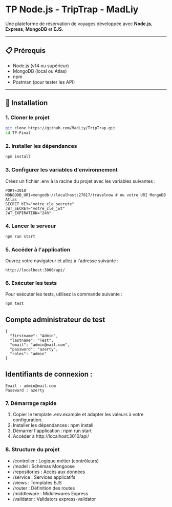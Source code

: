# TP Node.js - TripTrap - MadLiy

Une plateforme de réservation de voyages développée avec **Node.js**, **Express**, **MongoDB** et **EJS**.

---

## 📋 Prérequis

- Node.js (v14 ou supérieur)
- MongoDB (local ou Atlas)
- npm
- Postman (pour tester les API)
---

## 🚀 Installation

### 1. Cloner le projet

```bash
git clone https://github.com/MadLiy/TripTrap.git
cd TP-Final
```

### 2. Installer les dépendances

```bash
npm install
```

### 3. Configurer les variables d\'environnement
Créez un fichier .env à la racine du projet avec les variables suivantes :

```
PORT=3010
MONGODB_URI=mongodb://localhost:27017/travelnow # ou votre URI MongoDB Atlas
SECRET_KEY="votre_cle_secrete"
JWT_SECRET="votre_cle_jwt"
JWT_EXPIRATION="24h"
```

### 4. Lancer le serveur

```bash
npm run start
```
### 5. Accéder à l'application
Ouvrez votre navigateur et allez à l'adresse suivante :

```
http://localhost:3000/api/
``` 

### 6. Exécuter les tests
Pour exécuter les tests, utilisez la commande suivante :
```bash
npm test
``` 
## Compte administrateur de test

```
{
  "firstname": "Admin",
  "lastname": "Test",
  "email": "admin@mail.com",
  "password": "azerty",
  "roles": "admin"
}
```
## Identifiants de connexion :
```
Email : admin@mail.com
Password : azerty
```
### 7. Démarrage rapide

1. Copier le template .env.example et adapter les valeurs à votre configuration.
2. Installer les dépendances : npm install
3. Démarrer l'application : npm run start
4. Accéder à http://localhost:3010/api/


### 8. Structure du projet

* /controller : Logique métier (contrôleurs)
* /model : Schémas Mongoose
* /repositories : Accès aux données
* /service : Services applicatifs
* /views : Templates EJS
* /router : Définition des routes
* /middleware : Middlewares Express
* /validator : Validators express-validator